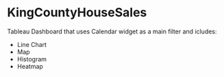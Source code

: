 # KingCountyHouseSales

Tableau Dashboard that uses Calendar widget as a main filter and icludes:
  * Line Chart
  * Map
  * Histogram
  * Heatmap
